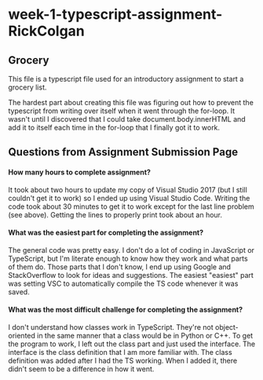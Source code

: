 # week-1-typescript-assignment-RickColgan
## Grocery
This file is a typescript file used for an introductory assignment to start a grocery list.

The hardest part about creating this file was figuring out how to prevent the typescript from writing over itself when it went
through the for-loop. It wasn't until I discovered that I could take document.body.innerHTML and add it to itself each time in
the for-loop that I finally got it to work.

## Questions from Assignment Submission Page
#### How many hours to complete assignment?
It took about two hours to update my copy of Visual Studio 2017 (but I still couldn't get it to
work) so  I ended up using Visual Studio Code. Writing the code took about 30 minutes to get it to work except for the last line
problem (see above). Getting the lines to properly print took about an hour.

#### What was the easiest part for completing the assignment?
The general code was pretty easy. I don't do a lot of coding in JavaScript or TypeScript, but I'm literate enough to know how they work
and what parts of them do. Those parts that I don't know, I end up using Google and StackOverflow to look for ideas and suggestions.
The easiest "easiest" part was setting VSC to automatically compile the TS code whenever it was saved.

#### What was the most difficult challenge for completing the assignment?
I don't understand how classes work in TypeScript. They're not object-oriented in the same manner that a class would be in Python or C++.
To get the program to work, I left out the class part and just used the interface. The interface is the class definition that I am
more familiar with. The class definition was added after I had the TS working. When I added it, there didn't seem to be a difference in
how it went.

